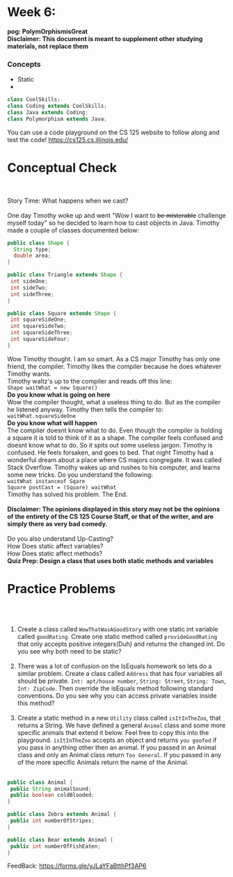 # Week 6: <br> 
**pog: PolymOrphismisGreat**<br>
**Disclaimer: This document is meant to supplement other studying materials, not replace them**<br>

### Concepts
   * Static
   * 
   ```Java
   class CoolSkills;
   class Coding extends CoolSkills;
   class Java extends Coding;
   class Polymorphism extends Java;
   ```
   
   You can use a code playground on the CS 125 website to follow along and test the code! https://cs125.cs.illinois.edu/
   

# Conceptual Check
<br>

Story Time: What happens when we cast? <br>
<br>
One day Timothy woke up and went "Wow I want to ~~be misterable~~ challenge myself today" so he decided to learn how to cast objects in Java. Timothy made a couple of classes documented below: <br>
```java
public class Shape {
  String type;
  double area;
}

public class Triangle extends Shape {
 int sideOne;
 int sideTwo;
 int sideThree;
}

public class Square extends Shape {
 int squareSideOne;
 int squareSideTwo;
 int squareSideThree;
 int squareSideFour;
}
```
Wow Timothy thought. I am so smart. As a CS major Timothy has only one friend, the compiler. Timothy likes the compiler because he does whatever Timothy wants.<br>
Timothy waltz's up to the compiler and reads off this line: <br>
``Shape waitWhat = new Square()`` <br>
**Do you know what is going on here**<br>
Wow the compiler thought, what a useless thing to do. But as the compiler he listened anyway. Timothy then tells the compiler to: <br>
``waitWhat.squareSideOne``<br>
**Do you know what will happen**<br>
The compiler doesnt know what to do. Even though the compiler is holding a square it is told to think of it as a shape. The compiler feels confused and doesnt know what to do. So it spits out some useless jargon. Timothy is confused. He feels forsaken, and goes to bed. That night Timothy had a wonderful dream about a place where CS majors congregate. It was called Stack Overflow. Timothy wakes up and rushes to his computer, and learns some new tricks. Do you understand the following:<br>
``waitWhat instanceof Sqare``<br>
``Square postCast = (Square) waitWhat``<br>
Timothy has solved his problem. The End.<br>
<br>
**Disclaimer: The opinions displayed in this story may not be the opinions of the entirety of the CS 125 Course Staff, or that of the writer, and are simply there as very bad comedy.** <br>
<br>
Do you also understand Up-Casting?<br>
How Does static affect variables?<br>
How Does static affect methods?<br>
**Quiz Prep: Design a class that uses both static methods and variables**

# Practice Problems
<br></br>
1. Create a class called ``WowThatWasAGoodStory`` with one static int variable called ``goodRating``. Create one static method called ``provideGoodRating`` that only accepts positive integers(Duh) and returns the changed int. Do you see why both need to be static? <br></br>
2. There was a lot of confusion on the IsEquals homework so lets do a similar problem. Create a class called ``Address`` that has four variables all should be private. ``Int: apt/house number``, ``String: Street``, ``String: Town``, ``Int: ZipCode``. Then override the isEquals method following standard conventions. Do you see why you can access private variables inside this method? <br></br>
3. Create a static method in a new ``Utility`` class called ``isItInTheZoo``, that returns a String. We have defined a general ``Animal`` class and some more specific animals that extend it below. Feel free to copy this into the playground. ``isItInTheZoo`` accepts an object and returns ``you goofed`` if you pass in anything other then an animal. If you passed in an Animal class and only an Animal class return ``Too General``. If you passed in any of the more specific Animals return the name of the Animal. <br></br>


```Java
public class Animal {
 public String animalSound;
 public boolean coldBlooded;
}

public class Zebra extends Animal {
 public int numberOfStripes;
}

public class Bear extends Animal {
 public int numberOfFishEaten;
}
```

FeedBack: https://forms.gle/yJLaYFaBtthPf3AP6 
  




